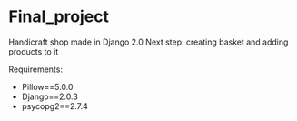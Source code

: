 # Final_project

Handicraft shop made in Django 2.0
Next step: creating basket and adding products to it

Requirements:
- Pillow==5.0.0
- Django==2.0.3
- psycopg2==2.7.4
